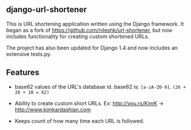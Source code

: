 django-url-shortener
--------------------

This is URL shortening application written using the Django framework. It began
as a fork of https://github.com/nileshk/url-shortener, but now includes
functionality for creating custom shortened URLs.

The project has also been updated for Django 1.4 and now includes an extensive
tests.py.

Features
--------

* base62 values of the URL's database id. base62 is: `[a-zA-Z0-9]`. `(26 + 26 +
  10 = 62)`

* Ability to create custom short URLs. Ex: http://you.rs/KimK ->
  http://www.kimkardashian.com

* Keeps count of how many time each URL is followed.

